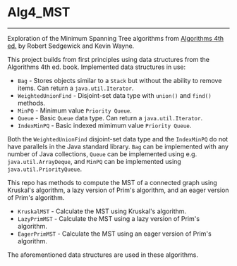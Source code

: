 # Alg4_MST

----
Exploration of the Minimum Spanning Tree algorithms from [Algorithms 4th ed.](https://algs4.cs.princeton.edu/home/) by Robert Sedgewick and Kevin Wayne.

This project builds from first principles using data structures from the Algorithms 4th ed. book. Implemented data structures in use:

* `Bag` - Stores objects similar to a `Stack` but without the ability to remove items. Can return a `java.util.Iterator`.
* `WeightedUnionFind` - Disjoint-set data type with `union()` and `find()` methods.
* `MinPQ` - Minimum value `Priority Queue`.
* `Queue` - Basic `Queue` data type. Can return a `java.util.Iterator`.
* `IndexMinPQ` - Basic indexed mimimum value `Priority Queue`.

Both the `WeightedUnionFind` disjoint-set data type and the `IndexMinPQ` do not have parallels in the Java standard library. 
`Bag` can be implemented with any number of Java collections, `Queue` can be implemented using e.g. `java.util.ArrayDeque`, 
and `MinPQ` can be implemented using `java.util.PriorityQueue`.

This repo has methods to compute the MST of a connected graph using Kruskal's algorithm, a lazy version of Prim's algorithm, and an eager version of Prim's algorithm.

* `KruskalMST` - Calculate the MST using Kruskal's algorithm.
* `LazyPrimMST` - Calculate the MST using a lazy version of Prim's algorithm.
* `EagerPrimMST` - Calculate the MST using an eager version of Prim's algorithm.

The aforementioned data structures are used in these algorithms.
